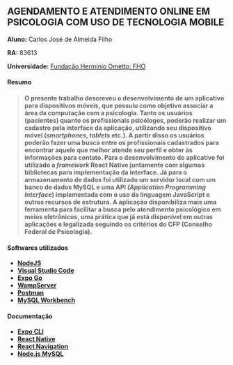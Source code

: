 ## AGENDAMENTO E ATENDIMENTO ONLINE EM PSICOLOGIA COM USO DE TECNOLOGIA MOBILE

**Aluno:** Carlos José de Almeida Filho

**RA:** 83613

**Universidade:** [Fundação Hermínio Ometto: FHO](http://www.uniararas.br/home.php)

#### Resumo

> #### O presente trabalho descreveu o desenvolvimento de um aplicativo para dispositivos móveis, que possuiu como objetivo associar a área da computação com a psicologia. Tanto os usuários (pacientes) quanto os profissionais psicólogos, poderão realizar um cadastro pela interface da aplicação, utilizando seu dispositivo móvel (*smartphones*, *tablets* etc.). A partir disso os usuários poderão fazer uma busca entre os profissionais cadastrados para encontrar aquele que melhor atende seu perfil e obter às informações para contato. Para o desenvolvimento do aplicativo foi utilizado a *framework* React Native juntamente com algumas bibliotecas para implementação da interface. Já para o armazenamento de dados foi utilizado um servidor local com um banco de dados MySQL e uma API *(Application Programming Interface*) implementada com o uso da linguagem JavaScript e outros recursos de estrutura. A aplicação disponibiliza mais uma ferramenta para facilitar a busca pelo atendimento psicológico em meios eletrônicos, uma prática que já está disponível em outras aplicações e legalizada seguindo os critérios do CFP (Conselho Federal de Psicologia).



#### Softwares utilizados

- **[NodeJS](https://nodejs.org/en/)**
- **[Visual Studio Code](https://code.visualstudio.com/)**
- **[Expo Go](https://expo.io/client)**
- **[WampServer](https://www.wampserver.com/en/)**
- **[Postman](https://www.postman.com/)**
- **[MySQL Workbench](https://dev.mysql.com/downloads/workbench/)**

#### Documentação

- **[Expo CLI](https://docs.expo.io/workflow/expo-cli/)**
- **[React Native](https://reactnative.dev/)**
- **[React Navigation](https://reactnavigation.org/)**
- **[Node.js MySQL](https://www.w3schools.com/nodejs/nodejs_mysql.asp)**

###### 

